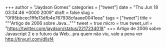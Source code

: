 
+++
author = "Jaydson Gomes"
categories = ["tweet"]
date = "Thu Jun 18 03:34:46 +0000 2009"
draft = false
slug = "0f95bbcec1fffe13dfb4e767938cfaaee0041eea"
tags = ["tweet"]
title = """Artigo de 2006 sobre Java..."""
tweet = true
micro = true
tweet_url = "https://twitter.com/jaydson/status/2217234018"
+++
Artigo de 2006 sobre Javascript 2 e o futuro da Web...pra quem não viu, vale a pena ver http://tinyurl.com/dllsf4
